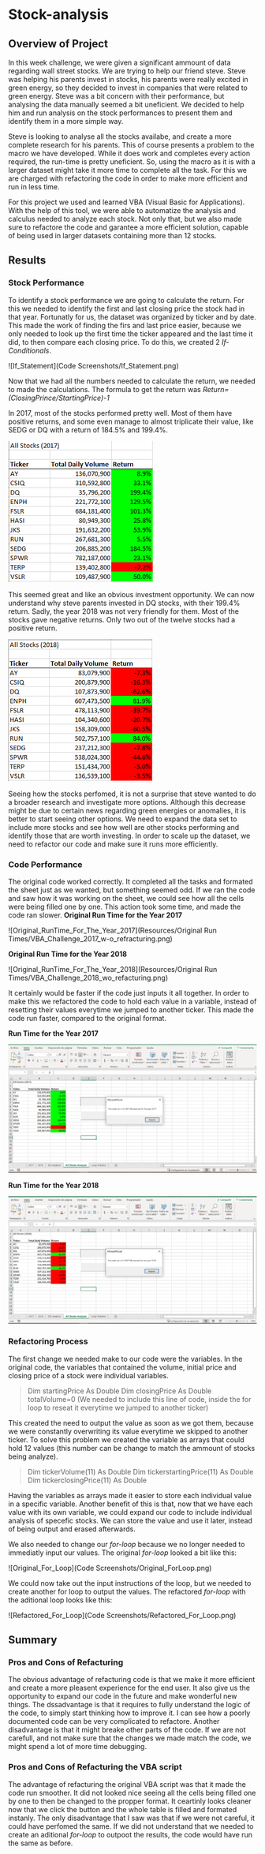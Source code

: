 # Stock-analysis

## Overview of Project
In this week challenge, we were given a significant ammount of data regarding wall street stocks. We are trying to help our friend steve. Steve was helping his parents invest in stocks, his parents were really excited in green energy, so they decided to invest in companies that were related to green energy. Steve was a bit concern with their performance, but analysing the data manually seemed a bit uneficient. We decided to help him and run analysis on the stock performances to present them and identify them in a more simple way. 

Steve is looking to analyse all the stocks availabe, and create a more complete research for his parents. This of course presents a problem to the macro we have developed. While it does work and completes every action required, the run-time is pretty uneficient. So, using the macro as it is with a larger dataset might take it more time to complete all the task. For this we are charged with refactoring the code in order to make more efficient and run in less time. 

For this project we used and learned VBA (Visual Basic for Applications). With the help of this tool, we were able to automatize the analysis and calculus needed to analyze each stock. Not only that, but we also made sure to refactore the code and garantee a more efficient solution, capable of being used in larger datasets containing more than 12 stocks.

## Results

### Stock Performance
To identify a stock performance we are going to calculate the return. For this we needed to identify the first and last closing price the stock had in that year. Fortunatly for us, the dataset was organized by ticker and by date. This made the work of finding the firs and last price easier, because we only needed to look up the first time the ticker appeared and the last time it did, to then compare each closing price. To do this, we created 2 *If-Conditionals*. 

![If_Statement](Code Screenshots/If_Statement.png)

Now that we had all the numbers needed to calculate the return, we needed to made the calculations. The formula to get the return was *Return=(ClosingPrince/StartingPrice)-1*

In 2017, most of the stocks performed pretty well. Most of them have positive returns, and some even manage to almost triplicate their value, like SEDG or DQ with a return of 184.5% and 199.4%.

![Stock_Performance_in_2017](Resources/Results/VBA_Results_2017.png)

This seemed great and like an obvious investment opportunity. We can now understand why steve parents invested in DQ stocks, with their 199.4% return. Sadly, the year 2018 was not very friendly for them. Most of the stocks gave negative returns. Only two out of the twelve stocks had a positive return.

![Stock_Performance_in_2018](Resources/Results/VBA_Results_2018.png)

Seeing how the stocks perfomed, it is not a surprise that steve wanted to do a broader research and investigate more options. Although this decrease might be due to certain news regarding green energies or anomalies, it is better to start seeing other options. We need to expand the data set to include more stocks and see how well are other stocks performing and identify those that are worth investing. In order to scale up the dataset, we need to refactor our code and make sure it runs more efficiently. 

### Code Performance

The original code worked correctly. It completed all the tasks and formated the sheet just as we wanted, but something seemed odd. If we ran the code and saw how it was working on the sheet, we could see how all the cells were being filled one by one. This action took some time, and made the code ran slower. 
**Original Run Time for the Year 2017**

![Original_RunTime_For_The_Year_2017](Resources/Original Run Times/VBA_Challenge_2017_w-o_refracturing.png)

**Original Run Time for the Year 2018**

![Original_RunTime_For_The_Year_2018](Resources/Original Run Times/VBA_Challenge_2018_wo_refacturing.png)

It certainly would be faster if the code just inputs it all together. In order to make this we refactored the code to hold each value in a variable, instead of resetting their values everytime we jumped to another ticker. This made the code run faster, compared to the original format.

**Run Time for the Year 2017**

![Refactored_Runtime_For_The_Year_2017](Resources/VBA_Challenge_2017.png)

**Run Time for the Year 2018**

![Refactored_Runtime_For_The_Year_2018](Resources/VBA_Challenge_2018.png)

### Refactoring Process
The first change we needed make to our code were the variables. In the original code, the variables that contained the volume, initial price and closing price of a stock were individual variables. 
> Dim startingPrice As Double
> Dim closingPrice As Double
> totalVolume=0 (We needed to include this line of code, inside the for loop to reseat it everytime we jumped to another ticker)

This created the need to output the value as soon as we got them, because we were constantly overwriting its value everytime we skipped to another ticker. To solve this problem we created the variable as arrays that could hold 12 values (this number can be change to match the ammount of stocks being analyze). 
> Dim tickerVolume(11) As Double
> Dim tickerstartingPrice(11) As Double
> Dim tickerclosingPrice(11) As Double

Having the variables as arrays made it easier to store each individual value in a specific variable. Another benefit of this is that, now that we have each value with its own variable, we could expand our code to include individual analysis of specefic stocks. We can store the value and use it later, instead of being output and erased afterwards.

We also needed to change our *for-loop* because we no longer needed to immediatly input our values. The original *for-loop* looked a bit like this: 

![Original_For_Loop](Code Screenshots/Original_ForLoop.png)

We could now take out the input instructions of the loop, but we needed to create another for loop to output the values. The refactored *for-loop* with the aditional loop looks like this:

![Refactored_For_Loop](Code Screenshots/Refactored_For_Loop.png)

## Summary

### Pros and Cons of Refacturing

The obvious advantage of refacturing code is that we make it more efficient and create a more pleasent experience for the end user. It also give us the opportunity to expand our code in the future and make wonderful new things. The dssadvantage is that it requires to fully understand the logic of the code, to simply start thinking how to improve it. I can see how a poorly documented code can be very complicated to refactore. Another disadvantage is that it might breake other parts of the code. If we are not carefull, and not make sure that the changes we made match the code, we might spend a lot of more time debugging.

### Pros and Cons of Refacturing the VBA script

The advantage of refacturing the original VBA script was that it made the code run smoother. It did not looked nice seeing all the cells being filled one by one to then be changed to the propper format. It ceartinly looks cleaner now that we click the button and the whole table is filled and formated instanly. The only disadvantage that I saw was that if we were not careful, it could have perfomed the same. If we did not understand that we needed to create an aditional *for-loop* to outpoot the results, the code would have run the same as before. 
